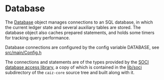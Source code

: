 # Database

The [Database](Database.h) object manages connections to an SQL database, in
which the current ledger state and several auxiliary tables are stored. The
database object also caches prepared statements, and holds some timers for
tracking query performance.

Database connections are configured by the config variable DATABASE, see
[src/main/Config.h](../main/Config.h)

The connections and statements are of the types provided by the
[SOCI database access library](http://soci.sourceforge.net/), a copy of which
is contained in the [lib/soci](../lib/soci) subdirectory of the
`caiz-core` source tree and built along with it.

